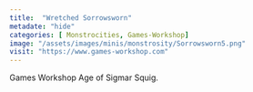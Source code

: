 ```yaml
---
title:  "Wretched Sorrowsworn"
metadate: "hide"
categories: [ Monstrocities, Games-Workshop]
image: "/assets/images/minis/monstrosity/Sorrowsworn5.png"
visit: "https://www.games-workshop.com"
---
```

Games Workshop Age of Sigmar Squig.
